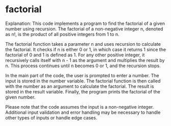 # factorial
Explanation:
This code implements a program to find the factorial of a given number using recursion. The factorial of a non-negative integer n, denoted as n!, is the product of all positive integers from 1 to n.

The factorial function takes a parameter n and uses recursion to calculate the factorial. It checks if n is either 0 or 1, in which case it returns 1 since the factorial of 0 and 1 is defined as 1. For any other positive integer, it recursively calls itself with n - 1 as the argument and multiplies the result by n. This process continues until n becomes 0 or 1, and the recursion stops.

In the main part of the code, the user is prompted to enter a number. The input is stored in the number variable. The factorial function is then called with the number as an argument to calculate the factorial. The result is stored in the result variable. Finally, the program prints the factorial of the given number.

Please note that the code assumes the input is a non-negative integer. Additional input validation and error handling may be necessary to handle other types of inputs or handle edge cases.
